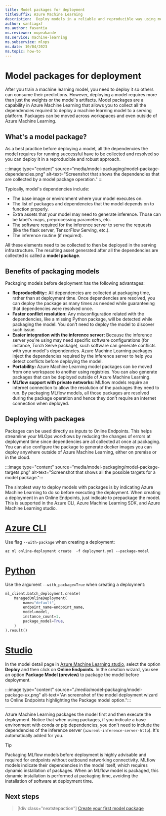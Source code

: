 ```yaml
---
title: Model packages for deployment
titleSuffix: Azure Machine Learning
description:  Deploy models in a reliable and reproducible way using model packages in Azure Machine Learning.
author: santiagxf
ms.author: fasantia
ms.reviewer: mopeakande
ms.service: machine-learning
ms.subservice: mlops
ms.date: 10/04/2023
ms.topic: how-to
---
```


# Model packages for deployment

After you train a machine learning model, you need to deploy it so others can consume their predictions. However, deploying a model requires more than just the weights or the model's artifacts. Model packages are a capability in Azure Machine Learning that allows you to collect all the dependencies required to deploy a machine learning model to a serving platform. Packages can be moved across workspaces and even outside of Azure Machine Learning.

## What's a model package?

As a best practice before deploying a model, all the dependencies the model requires for running successful have to be collected and resolved so you can deploy it in a reproducible and robust approach.

:::image type="content" source="media/model-packaging/model-package-dependencies.png" alt-text="Screenshot that shows the dependencies that are collected by a model package operation." :::

Typically, model's dependencies include:

* The base image or environment where your model executes on.
* The list of packages and dependencies that the model depends on to function properly.
* Extra assets that your model may need to generate inference. Those can be label's maps, preprocessing parameters, etc.
* The software required for the inference server to serve the requests (like the flask server, TensorFlow Serving, etc.).
* The inference routine (if required).

All these elements need to be collected to then be deployed in the serving infrastructure. The resulting asset generated after all the dependencies are collected is called a **model package**.


## Benefits of packaging models

Packaging models before deployment has the following advantages:

* **Reproducibility:**: All dependencies are collected at packaging time, rather than at deployment time. Once dependencies are resolved, you can deploy the package as many times as needed while guaranteeing that dependencies were resolved once.
* **Faster conflict resolution:** Any misconfiguration related with the dependencies, like a missing Python package, will be detected while packaging the model. You don't need to deploy the model to discover such issue.
* **Easier integration with the inference server:** Because the inference server you're using may need specific software configurations (for instance, Torch Serve package), such software can generate conflicts with your model's dependencies. Azure Machine Learning packages inject the dependencies required by the inference server to help you detect conflicts before deploying the model.
* **Portability:** Azure Machine Learning model packages can be moved from one workspace to another using registries. You can also generate packages that can be deployed outside of Azure Machine Learning.
* **MLflow support with private networks**: MLflow models require an internet connection to allow the resolution of the packages they need to run. By packaging MLflow models, all those packages are resolved during the package operation and hence they don't require an internet connection when deployed.

## Deploying with packages

Packages can be used directly as inputs to Online Endpoints. This helps streamline your MLOps workflows by reducing the changes of errors at deployment time since dependencies are all collected at once at packaging. You can also configure the package to generate docker images you can deploy anywhere outside of Azure Machine Learning, either on premise or in the cloud.

:::image type="content" source="media/model-packaging/model-package-targets.png" alt-text="Screenshot that shows all the possible targets for a model package.":::

The simplest way to deploy models with packages is by indicating Azure Machine Learning to do so before executing the deployment. When creating a deployment in an Online Endpoints, just indicate to prepackage the model. This is supported in the Azure CLI, Azure Machine Learning SDK, and Azure Machine Learning studio.

# [Azure CLI](#tab/cli)

Use flag `--with-package` when creating a deployment:

```azurecli
az ml online-deployment create  -f deployment.yml --package-model
```

# [Python](#tab/sdk)

Use the argument `--with_package=True` when creating a deployment:

```python
ml_client.batch_deployment.create(
    ManagedOnlineDeployment(
        name="default",
        endpoint_name=endpoint_name,
        model=model,
        instance_count=1,
        package_model=True,
    )
).result()
```

# [Studio](#tab/studio)

In the model detail page in [Azure Machine Learning studio](https://ml.azure.com), select the option **Deploy** and then click on **Online Endpoints**. In the creation wizard, you see an option **Package Model (preview)** to package the model before deployment.

:::image type="content" source="./media/model-packaging/model-package-ux.png" alt-text="An screenshot of the model deployment wizard to Online Endpoints highlighting the Package model option.":::

---

Azure Machine Learning packages the model first and then execute the deployment. Notice that when using packages, if you indicate a base environment with conda or pip dependencies, you don't need to include the dependencies of the inference server (`azureml-inference-server-http`). It's automatically added for you.

> [!TIP] 
> Packaging MLflow models before deployment is highly advisable and required for endpoints without outbound networking connectivity. MLflow models indicate their dependencies in the model itself, which requires dynamic installation of packages. When an MLflow model is packaged, this dynamic installation is performed at packaging time, avoiding the installation of software at deployment time.

## Next steps

> [!div class="nextstepaction"]
> [Create your first model package](how-to-package-models.md)